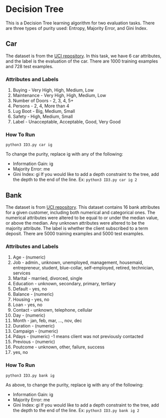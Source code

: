 # Decision Tree
This is a Decision Tree learning algorithm for two evaluation tasks. There are three types of purity used: Entropy, Majority Error, and Gini Index.
## Car
The dataset is from the [UCI repository](https://archive.ics.uci.edu/ml/datasets/car+evaluation). In this task, we have 6 car attributes, and the label is the evaluation of the car. There are 1000 training examples and 728 test examples.
### Attributes and Labels
1. Buying - Very High, High, Medium, Low
2. Maintenance - Very High, High, Medium, Low
3. Number of Doors - 2, 3, 4, 5+
4. Persons - 2, 4, More than 4
5. Lug Boot - Big, Medium, Small
6. Safety - High, Medium, Small
7. Label - Unacceptable, Acceptable, Good, Very Good
### How To Run
```
python3 ID3.py car ig
```
To change the purity, replace ig with any of the following:
- Information Gain: ig
- Majority Error: me
- Gini Index: gi
If you would like to add a depth constraint to the tree, add the depth to the end of the line.
Ex: `python3 ID3.py car ig 2`

## Bank
The dataset is from [UCI repository](https://archive.ics.uci.edu/ml/datasets/Bank+Marketing). This dataset contains 16 bank attributes for a given customer, including both numerical and categorical ones. The numerical attributes were altered to be equal to or under the median value, or above the median. Any unknown attributes were altered to be the majority attribute. The label is whether the client subscribed to a term deposit. There are 5000 training examples and 5000 test examples.
### Attributes and Labels
1. Age - (numeric)
2. Job - admin., unknown, unemployed, management, housemaid, entrepreneur, student, blue-collar, self-employed, retired, technician, services
3. Marital - married, divorced, single
4. Education - unknown, secondary, primary, tertiary
5. Default - yes, no
6. Balance - (numeric)
7. Housing - yes, no
8. Loan - yes, no
9. Contact - unknown, telephone, cellular
10. Day - (numeric)
11. Month - jan, feb, mar, ..., nov, dec
12. Duration - (numeric)
13. Campaign - (numeric)
14. Pdays - (numeric) -1 means client was not previously contacted
15. Previous - (numeric)
16. Poutcome - unknown, other, failure, success
17. yes, no
### How To Run
```
python3 ID3.py bank ig
```
As above, to change the purity, replace ig with any of the following:
- Information Gain: ig
- Majority Error: me
- Gini Index: gi
If you would like to add a depth constraint to the tree, add the depth to the end of the line.
Ex: `python3 ID3.py bank ig 2`
